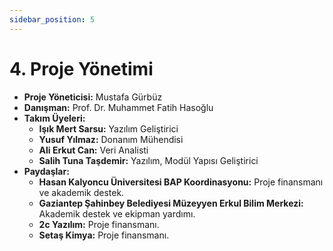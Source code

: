 ```yaml
---
sidebar_position: 5
---
```


# 4. Proje Yönetimi
- **Proje Yöneticisi:** Mustafa Gürbüz
- **Danışman:** Prof. Dr. Muhammet Fatih Hasoğlu
- **Takım Üyeleri:**
  - **Işık Mert Sarsu:** Yazılım Geliştirici
  - **Yusuf Yılmaz:** Donanım Mühendisi
  - **Ali Erkut Can:** Veri Analisti
  - **Salih Tuna Taşdemir:** Yazılım, Modül Yapısı Geliştirici
- **Paydaşlar:**
  - **Hasan Kalyoncu Üniversitesi BAP Koordinasyonu:** Proje finansmanı ve akademik destek.
  - **Gaziantep Şahinbey Belediyesi Müzeyyen Erkul Bilim Merkezi:** Akademik destek ve ekipman yardımı.
  - **2c Yazılım:** Proje finansmanı.
  - **Setaş Kimya:** Proje finansmanı.
